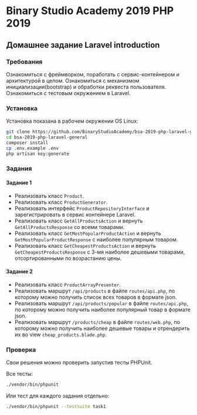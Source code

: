 # Binary Studio Academy 2019 PHP 2019

## Домашнее задание Laravel introduction

### Требования
Ознакомиться с фреймворком, поработать с сервис-контейнером и архитектурой в целом. Ознакомиться с механизмом инициализации(bootstrap) и обработки реквеста пользователя. Ознакомиться с тестовым окружением в Laravel.

### Установка
Установка показана в рабочем окружении OS Linux:
```bash
git clone https://github.com/BinaryStudioAcademy/bsa-2019-php-laravel-general.git
cd bsa-2019-php-laravel-general
composer install
cp .env.example .env
php artisan key:generate
```

### Задания

#### Задание 1
* Реализовать класс `Product`.
* Реализовать класс `ProductGenerator`.
* Реализовать интерфейс `ProductRepositoryInterface` и зарегистрировать в сервис контейнере Laravel.
* Реализовать класс `GetAllProductsAction` и вернуть `GetAllProductsResponse` со всеми товарами.
* Реализовать класс `GetMostPopularProductAction` и вернуть `GetMostPopularProductResponse` c наиболее популярным товаром.
* Реализовать класс `GetCheapestProductsAction` и вернуть `GetCheapestProductsResponse` с 3-мя наиболее дешевыми товарами, отсортированными по возрастанию цены.

#### Задание 2
* Реализовать класс `ProductArrayPresenter`.
* Реализовать маршрут `/api/products` в файле `routes/api.php`, по которому можно получить список всех товаров в формате json.
* Реализовать маршрут `/api/products/popular` в файле `routes/api.php`, по которому можно получить наиболее популярный товар в формате json.
* Реализовать маршрут `/products/cheap` в файле `routes/web.php`, по которому можно получить наиболее дешевые товары и отрендерить их во view `cheap_products.blade.php`.

### Проверка
Свои решения можно проверить запустив тесты PHPUnit.

Все тесты:
```bash
./vendor/bin/phpunit
```
Или тест для каждого задания отдельно:
```bash
./vendor/bin/phpunit --testsuite task1
```
